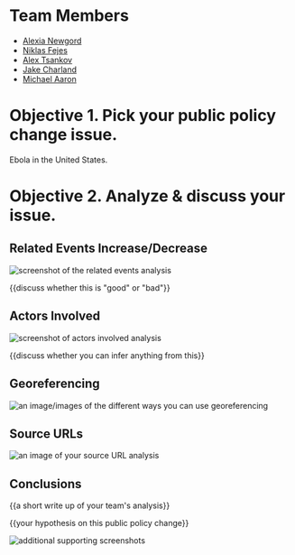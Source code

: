 # Team Members

* [Alexia Newgord](https://github.com/alne4294)
* [Niklas Fejes](https://github.com/nfejes)
* [Alex Tsankov](https://github.com/antsankov)
* [Jake Charland](https://github.com/jakecharland)
* [Michael Aaron](https://github.com/develra)

# Objective 1. Pick your public policy change issue.

Ebola in the United States.

# Objective 2. Analyze & discuss your issue.

## Related Events Increase/Decrease

![screenshot of the related events analysis](image.png?raw=true) 

{{discuss whether this is "good" or "bad"}}

## Actors Involved

![screenshot of actors involved analysis](image.png?raw=true) 

{{discuss whether you can infer anything from this}}

## Georeferencing

![an image/images of the different ways you can use georeferencing](image.png?raw=true) 

## Source URLs

![an image of your source URL analysis](image.png?raw=true) 

## Conclusions

{{a short write up of your team's analysis}}

{{your hypothesis on this public policy change}}

![additional supporting screenshots](image.png?raw=true) 
